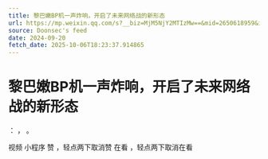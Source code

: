 ```yaml
---
title: 黎巴嫩BP机一声炸响，开启了未来网络战的新形态
url: https://mp.weixin.qq.com/s?__biz=MjM5NjY2MTIzMw==&mid=2650618959&idx=1&sn=4df8560e56841ce26a4e0b7cbb936fe4
source: Doonsec's feed
date: 2024-09-20
fetch_date: 2025-10-06T18:23:37.914865
---
```


# 黎巴嫩BP机一声炸响，开启了未来网络战的新形态

：
，
。

视频
小程序
赞
，轻点两下取消赞
在看
，轻点两下取消在看